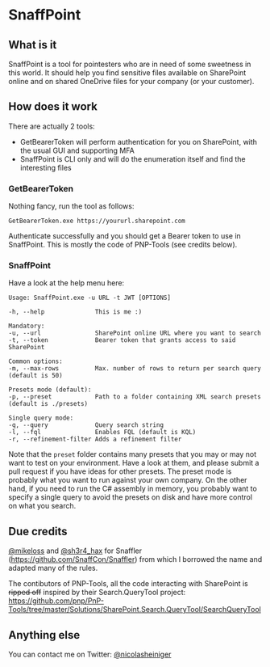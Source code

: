 # SnaffPoint

## What is it
SnaffPoint is a tool for pointesters who are in need of some sweetness in this world. It should help you find sensitive files available on SharePoint online and on shared OneDrive files for your company (or your customer).

## How does it work
There are actually 2 tools:
- GetBearerToken will perform authentication for you on SharePoint, with the usual GUI and supporting MFA
- SnaffPoint is CLI only and will do the enumeration itself and find the interesting files

### GetBearerToken
Nothing fancy, run the tool as follows:
```
GetBearerToken.exe https://yoururl.sharepoint.com
```
Authenticate successfully and you should get a Bearer token to use in SnaffPoint. This is mostly the code of PNP-Tools (see credits below).

### SnaffPoint
Have a look at the help menu here:
```
Usage: SnaffPoint.exe -u URL -t JWT [OPTIONS]

-h, --help              This is me :)

Mandatory:
-u, --url               SharePoint online URL where you want to search
-t, --token             Bearer token that grants access to said SharePoint

Common options:
-m, --max-rows          Max. number of rows to return per search query (default is 50)

Presets mode (default):
-p, --preset            Path to a folder containing XML search presets (default is ./presets)

Single query mode:
-q, --query             Query search string
-l, --fql               Enables FQL (default is KQL)
-r, --refinement-filter Adds a refinement filter
```

Note that the `preset` folder contains many presets that you may or may not want to test on your environment. Have a look at them, and please submit a pull request if you have ideas for other presets. The preset mode is probably what you want to run against your own company. On the other hand, if you need to run the C# assembly in memory, you probably want to specify a single query to avoid the presets on disk and have more control on what you search.

## Due credits
[@mikeloss](https://twitter.com/mikeloss) and [@sh3r4_hax](https://twitter.com/sh3r4_hax) for Snaffler (https://github.com/SnaffCon/Snaffler) from which I borrowed the name and adapted many of the rules.

The contibutors of PNP-Tools, all the code interacting with SharePoint is ~~ripped off~~ inspired by their Search.QueryTool project: https://github.com/pnp/PnP-Tools/tree/master/Solutions/SharePoint.Search.QueryTool/SearchQueryTool

## Anything else
You can contact me on Twitter: [@nicolasheiniger](https://twitter.com/NicolasHeiniger)
